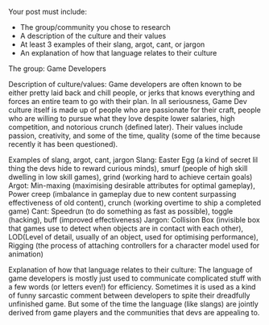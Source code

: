 Your post must include:

- The group/community you chose to research
- A description of the culture and their values
- At least 3 examples of their slang, argot, cant, or jargon 
- An explanation of how that language relates to their culture

The group: Game Developers

Description of culture/values: Game developers are often known to be either pretty laid back and chill people, or jerks that knows everything and forces an entire team to go with their plan. In all seriousness, Game Dev culture itself is made up of people who are passionate for their craft, people who are willing to pursue what they love despite lower salaries, high competition, and notorious crunch (defined later). Their values include passion, creativity, and some of the time, quality (some of the time because recently it has been questioned).

Examples of slang, argot, cant, jargon
Slang: Easter Egg (a kind of secret lil thing the devs hide to reward curious minds), smurf (people of high skill dwelling in low skill games), grind (working hard to achieve certain goals)
Argot: Min-maxing (maximising desirable attributes for optimal gameplay), Power creep (imbalance in gameplay due to new content surpassing effectiveness of old content), crunch (working overtime to ship a completed game)
Cant: Speedrun (to do something as fast as possible), toggle (hacking), buff (improved effectiveness)
Jargon: Collision Box (invisible box that games use to detect when objects are in contact with each other), LOD(Level of detail, usually of an object, used for optimising performance), Rigging (the process of attaching controllers for a character model used for animation)

Explanation of how that language relates to their culture: The language of game developers is mostly just used to communicate complicated stuff with a few words (or letters even!) for efficiency. Sometimes it is used as a kind of funny sarcastic comment between developers to spite their dreadfully unfinished game. But some of the time the language (like slangs) are jointly derived from game players and the communities that devs are appealing to.
